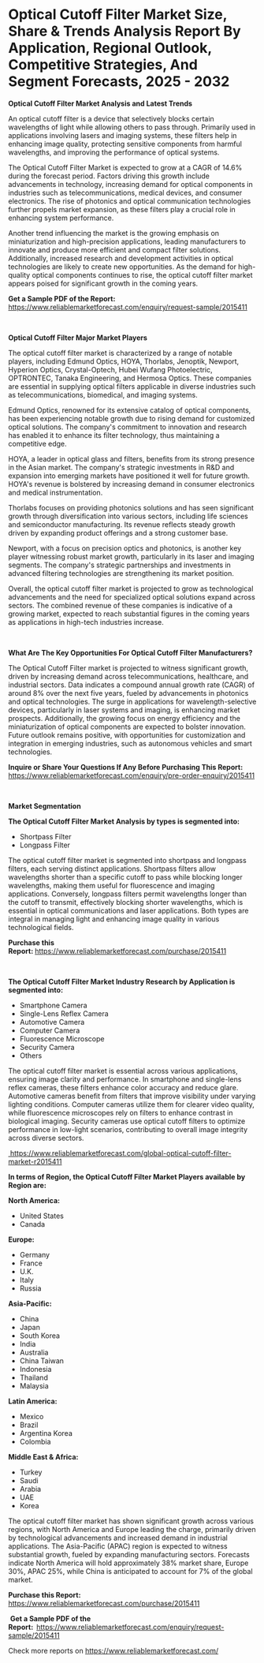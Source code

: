 <p><h1>Optical Cutoff Filter Market Size, Share & Trends Analysis Report By Application, Regional Outlook, Competitive Strategies, And Segment Forecasts, 2025 - 2032</h1></p><p><strong>Optical Cutoff Filter Market Analysis and Latest Trends</strong></p>
<p><p>An optical cutoff filter is a device that selectively blocks certain wavelengths of light while allowing others to pass through. Primarily used in applications involving lasers and imaging systems, these filters help in enhancing image quality, protecting sensitive components from harmful wavelengths, and improving the performance of optical systems. </p><p>The Optical Cutoff Filter Market is expected to grow at a CAGR of 14.6% during the forecast period. Factors driving this growth include advancements in technology, increasing demand for optical components in industries such as telecommunications, medical devices, and consumer electronics. The rise of photonics and optical communication technologies further propels market expansion, as these filters play a crucial role in enhancing system performance. </p><p>Another trend influencing the market is the growing emphasis on miniaturization and high-precision applications, leading manufacturers to innovate and produce more efficient and compact filter solutions. Additionally, increased research and development activities in optical technologies are likely to create new opportunities. As the demand for high-quality optical components continues to rise, the optical cutoff filter market appears poised for significant growth in the coming years.</p></p>
<p><strong>Get a Sample PDF of the Report:&nbsp;</strong> <a href="https://www.reliablemarketforecast.com/enquiry/request-sample/2015411?utm_campaign=1097&utm_medium=2&utm_source=Github&utm_content=ia&utm_term=17012025&utm_id=optical-cutoff-filter">https://www.reliablemarketforecast.com/enquiry/request-sample/2015411</a></p>
<p>&nbsp;</p>
<p><strong>Optical Cutoff Filter Major Market Players</strong></p>
<p><p>The optical cutoff filter market is characterized by a range of notable players, including Edmund Optics, HOYA, Thorlabs, Jenoptik, Newport, Hyperion Optics, Crystal-Optech, Hubei Wufang Photoelectric, OPTRONTEC, Tanaka Engineering, and Hermosa Optics. These companies are essential in supplying optical filters applicable in diverse industries such as telecommunications, biomedical, and imaging systems.</p><p>Edmund Optics, renowned for its extensive catalog of optical components, has been experiencing notable growth due to rising demand for customized optical solutions. The company's commitment to innovation and research has enabled it to enhance its filter technology, thus maintaining a competitive edge.</p><p>HOYA, a leader in optical glass and filters, benefits from its strong presence in the Asian market. The company's strategic investments in R&D and expansion into emerging markets have positioned it well for future growth. HOYA's revenue is bolstered by increasing demand in consumer electronics and medical instrumentation.</p><p>Thorlabs focuses on providing photonics solutions and has seen significant growth through diversification into various sectors, including life sciences and semiconductor manufacturing. Its revenue reflects steady growth driven by expanding product offerings and a strong customer base.</p><p>Newport, with a focus on precision optics and photonics, is another key player witnessing robust market growth, particularly in its laser and imaging segments. The company's strategic partnerships and investments in advanced filtering technologies are strengthening its market position.</p><p>Overall, the optical cutoff filter market is projected to grow as technological advancements and the need for specialized optical solutions expand across sectors. The combined revenue of these companies is indicative of a growing market, expected to reach substantial figures in the coming years as applications in high-tech industries increase.</p></p>
<p>&nbsp;</p>
<p><strong>What Are The Key Opportunities For Optical Cutoff Filter Manufacturers?</strong></p>
<p><p>The Optical Cutoff Filter market is projected to witness significant growth, driven by increasing demand across telecommunications, healthcare, and industrial sectors. Data indicates a compound annual growth rate (CAGR) of around 8% over the next five years, fueled by advancements in photonics and optical technologies. The surge in applications for wavelength-selective devices, particularly in laser systems and imaging, is enhancing market prospects. Additionally, the growing focus on energy efficiency and the miniaturization of optical components are expected to bolster innovation. Future outlook remains positive, with opportunities for customization and integration in emerging industries, such as autonomous vehicles and smart technologies.</p></p>
<p><strong>Inquire or Share Your Questions If Any Before Purchasing This Report:</strong> <a href="https://www.reliablemarketforecast.com/enquiry/pre-order-enquiry/2015411?utm_campaign=1097&utm_medium=2&utm_source=Github&utm_content=ia&utm_term=17012025&utm_id=optical-cutoff-filter">https://www.reliablemarketforecast.com/enquiry/pre-order-enquiry/2015411</a></p>
<p>&nbsp;</p>
<p><strong>Market Segmentation</strong></p>
<p><strong>The Optical Cutoff Filter Market Analysis by types is segmented into:</strong></p>
<p><ul><li>Shortpass Filter</li><li>Longpass Filter</li></ul></p>
<p><p>The optical cutoff filter market is segmented into shortpass and longpass filters, each serving distinct applications. Shortpass filters allow wavelengths shorter than a specific cutoff to pass while blocking longer wavelengths, making them useful for fluorescence and imaging applications. Conversely, longpass filters permit wavelengths longer than the cutoff to transmit, effectively blocking shorter wavelengths, which is essential in optical communications and laser applications. Both types are integral in managing light and enhancing image quality in various technological fields.</p></p>
<p><strong>Purchase this Report:&nbsp;</strong><a href="https://www.reliablemarketforecast.com/purchase/2015411?utm_campaign=1097&utm_medium=2&utm_source=Github&utm_content=ia&utm_term=17012025&utm_id=optical-cutoff-filter">https://www.reliablemarketforecast.com/purchase/2015411</a></p>
<p>&nbsp;</p>
<p><strong>The Optical Cutoff Filter Market Industry Research by Application is segmented into:</strong></p>
<p><ul><li>Smartphone Camera</li><li>Single-Lens Reflex Camera</li><li>Automotive Camera</li><li>Computer Camera</li><li>Fluorescence Microscope</li><li>Security Camera</li><li>Others</li></ul></p>
<p><p>The optical cutoff filter market is essential across various applications, ensuring image clarity and performance. In smartphone and single-lens reflex cameras, these filters enhance color accuracy and reduce glare. Automotive cameras benefit from filters that improve visibility under varying lighting conditions. Computer cameras utilize them for clearer video quality, while fluorescence microscopes rely on filters to enhance contrast in biological imaging. Security cameras use optical cutoff filters to optimize performance in low-light scenarios, contributing to overall image integrity across diverse sectors.</p></p>
<p><a href="https://www.reliablemarketforecast.com/global-optical-cutoff-filter-market-r2015411?utm_campaign=1097&utm_medium=2&utm_source=Github&utm_content=ia&utm_term=17012025&utm_id=optical-cutoff-filter">&nbsp;https://www.reliablemarketforecast.com/global-optical-cutoff-filter-market-r2015411</a></p>
<p><strong>In terms of Region, the Optical Cutoff Filter Market Players available by Region are:</strong></p>
<p>
    <p> <strong> North America: </strong>
        <ul>
            <li>United States</li>
            <li>Canada</li>
        </ul>
        </p> 
    <p> <strong> Europe: </strong>
        <ul>
            <li>Germany</li>
            <li>France</li>
            <li>U.K.</li>
            <li>Italy</li>
            <li>Russia</li>
        </ul>
        </p> 
    <p> <strong> Asia-Pacific: </strong>
        <ul>
            <li>China</li>
            <li>Japan</li>
            <li>South Korea</li>
            <li>India</li>
            <li>Australia</li>
            <li>China Taiwan</li>
            <li>Indonesia</li>
            <li>Thailand</li>
            <li>Malaysia</li>
        </ul>
        </p> 
    <p> <strong> Latin America: </strong>
        <ul>
            <li>Mexico</li>
            <li>Brazil</li>
            <li>Argentina Korea</li>
            <li>Colombia</li>
        </ul>
        </p> 
    <p> <strong> Middle East & Africa: </strong>
        <ul>
            <li>Turkey</li>
            <li>Saudi</li>
            <li>Arabia</li>
            <li>UAE</li>
            <li>Korea</li>
        </ul>
    </p>
    </p>
<p><p>The optical cutoff filter market has shown significant growth across various regions, with North America and Europe leading the charge, primarily driven by technological advancements and increased demand in industrial applications. The Asia-Pacific (APAC) region is expected to witness substantial growth, fueled by expanding manufacturing sectors. Forecasts indicate North America will hold approximately 38% market share, Europe 30%, APAC 25%, while China is anticipated to account for 7% of the global market.</p></p>
<p><strong>Purchase this Report: </strong><a href="https://www.reliablemarketforecast.com/purchase/2015411?utm_campaign=1097&utm_medium=2&utm_source=Github&utm_content=ia&utm_term=17012025&utm_id=optical-cutoff-filter">https://www.reliablemarketforecast.com/purchase/2015411</a></p>
<p>&nbsp;<strong>Get a Sample PDF of the Report:&nbsp;&nbsp;</strong><a href="https://www.reliablemarketforecast.com/enquiry/request-sample/2015411?utm_campaign=1097&utm_medium=2&utm_source=Github&utm_content=ia&utm_term=17012025&utm_id=optical-cutoff-filter">https://www.reliablemarketforecast.com/enquiry/request-sample/2015411</a></p>
<p><strong></strong></p>
<p>Check more reports on <a href="https://www.reliablemarketforecast.com/?utm_campaign=1097&utm_medium=2&utm_source=Github&utm_content=ia&utm_term=17012025&utm_id=optical-cutoff-filter">https://www.reliablemarketforecast.com/</a></p>
